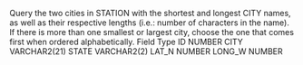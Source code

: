 Query the two cities in STATION with the shortest and longest CITY names, 
as well as their respective lengths (i.e.: number of characters in the name). 
If there is more than one smallest or largest city,
choose the one that comes first when ordered alphabetically.
Field    	Type
ID	      NUMBER
CITY	    VARCHAR2(21)
STATE	    VARCHAR2(2)
LAT_N	    NUMBER
LONG_W	  NUMBER
